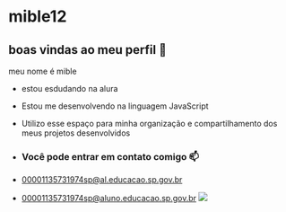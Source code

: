 # mible12
## boas vindas ao meu perfil 🖤

meu nome é mible

- estou esdudando na alura
-  Estou me desenvolvendo na linguagem JavaScript
- Utilizo esse espaço para minha organização e compartilhamento dos meus projetos desenvolvidos

- ### Você pode entrar em contato comigo 📫

- 00001135731974sp@al.educacao.sp.gov.br

- 00001135731974sp@aluno.educacao.sp.gov.br
![](https://media1.tenor.com/m/8pU2uuC3vXUAAAAC/robot-picapau.gif)
